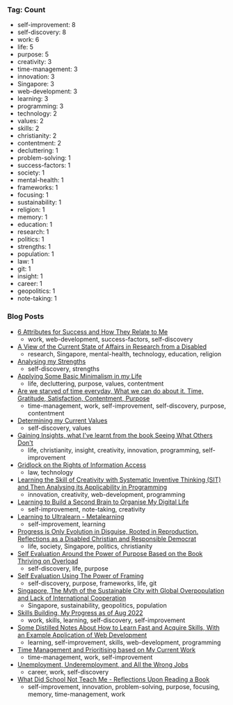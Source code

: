 ### Tag: Count
- self-improvement: 8
- self-discovery: 8
- work: 6
- life: 5
- purpose: 5
- creativity: 3
- time-management: 3
- innovation: 3
- Singapore: 3
- web-development: 3
- learning: 3
- programming: 3
- technology: 2
- values: 2
- skills: 2
- christianity: 2
- contentment: 2
- decluttering: 1
- problem-solving: 1
- success-factors: 1
- society: 1
- mental-health: 1
- frameworks: 1
- focusing: 1
- sustainability: 1
- religion: 1
- memory: 1
- education: 1
- research: 1
- politics: 1
- strengths: 1
- population: 1
- law: 1
- git: 1
- insight: 1
- career: 1
- geopolitics: 1
- note-taking: 1

### Blog Posts
- [6 Attributes for Success and How They Relate to Me](https://github.com/maxloosmu/MaxVault/blob/main/6%20Attributes%20for%20Success%20and%20How%20They%20Relate%20to%20Me.md)
    - work, web-development, success-factors, self-discovery
- [A View of the Current State of Affairs in Research from a Disabled](https://github.com/maxloosmu/MaxVault/blob/main/A%20View%20of%20the%20Current%20State%20of%20Affairs%20in%20Research%20from%20a%20Disabled.md)
    - research, Singapore, mental-health, technology, education, religion
- [Analysing my Strengths](https://github.com/maxloosmu/MaxVault/blob/main/Analysing%20my%20Strengths.md)
    - self-discovery, strengths
- [Applying Some Basic Minimalism in my Life](https://github.com/maxloosmu/MaxVault/blob/main/Applying%20Some%20Basic%20Minimalism%20in%20my%20Life.md)
    - life, decluttering, purpose, values, contentment
- [Are we starved of time everyday, What we can do about it.  Time, Gratitude, Satisfaction, Contentment, Purpose](https://github.com/maxloosmu/MaxVault/blob/main/Are%20we%20starved%20of%20time%20everyday,%20What%20we%20can%20do%20about%20it.%20Time,%20Gratitude,%20Satisfaction,%20Contentment,%20Purpose.md)
    - time-management, work, self-improvement, self-discovery, purpose, contentment
- [Determining my Current Values](https://github.com/maxloosmu/MaxVault/blob/main/Determining%20my%20Current%20Values.md)
    - self-discovery, values
- [Gaining Insights, what I've learnt from the book Seeing What Others Don't](https://github.com/maxloosmu/MaxVault/blob/main/Gaining%20Insights,%20what%20I've%20learnt%20from%20the%20book%20Seeing%20What%20Others%20Don't.md)
    - life, christianity, insight, creativity, innovation, programming, self-improvement
- [Gridlock on the Rights of Information Access](https://github.com/maxloosmu/MaxVault/blob/main/Gridlock%20on%20the%20Rights%20of%20Information%20Access.md)
    - law, technology
- [Learning the Skill of Creativity with Systematic Inventive Thinking (SIT) and Then Analysing its Applicability in Programming](https://github.com/maxloosmu/MaxVault/blob/main/Learning%20the%20Skill%20of%20Creativity%20with%20Systematic%20Inventive%20Thinking%20(SIT)%20and%20Then%20Analysing%20its%20Applicability%20in%20Programming.md)
    - innovation, creativity, web-development, programming
- [Learning to Build a Second Brain to Organise My Digital Life](https://github.com/maxloosmu/MaxVault/blob/main/Learning%20to%20Build%20a%20Second%20Brain%20to%20Organise%20My%20Digital%20Life.md)
    - self-improvement, note-taking, creativity
- [Learning to Ultralearn - Metalearning](https://github.com/maxloosmu/MaxVault/blob/main/Learning%20to%20Ultralearn%20-%20Metalearning.md)
    - self-improvement, learning
- [Progress is Only Evolution in Disguise, Rooted in Reproduction. Reflections as a Disabled Christian and Responsible Democrat](https://github.com/maxloosmu/MaxVault/blob/main/Progress%20is%20Only%20Evolution%20in%20Disguise,%20Rooted%20in%20Reproduction.%20Reflections%20as%20a%20Disabled%20Christian%20and%20Responsible%20Democrat.md)
    - life, society, Singapore, politics, christianity
- [Self Evaluation Around the Power of Purpose Based on the Book Thriving on Overload](https://github.com/maxloosmu/MaxVault/blob/main/Self%20Evaluation%20Around%20the%20Power%20of%20Purpose%20Based%20on%20the%20Book%20Thriving%20on%20Overload.md)
    - self-discovery, life, purpose
- [Self Evaluation Using The Power of Framing](https://github.com/maxloosmu/MaxVault/blob/main/Self%20Evaluation%20Using%20The%20Power%20of%20Framing.md)
    - self-discovery, purpose, frameworks, life, git
- [Singapore, The Myth of the Sustainable City with Global Overpopulation and Lack of International Cooperation](https://github.com/maxloosmu/MaxVault/blob/main/Singapore,%20The%20Myth%20of%20the%20Sustainable%20City%20with%20Global%20Overpopulation%20and%20Lack%20of%20International%20Cooperation.md)
    - Singapore, sustainability, geopolitics, population
- [Skills Building, My Progress as of Aug 2022](https://github.com/maxloosmu/MaxVault/blob/main/Skills%20Building,%20My%20Progress%20as%20of%20Aug%202022.md)
    - work, skills, learning, self-discovery, self-improvement
- [Some Distilled Notes About How to Learn Fast and Acquire Skills, With an Example Application of Web Development](https://github.com/maxloosmu/MaxVault/blob/main/Some%20Distilled%20Notes%20About%20How%20to%20Learn%20Fast%20and%20Acquire%20Skills,%20With%20an%20Example%20Application%20of%20Web%20Development.md)
    - learning, self-improvement, skills, web-development, programming
- [Time Management and Prioritising based on My Current Work](https://github.com/maxloosmu/MaxVault/blob/main/Time%20Management%20and%20Prioritising%20based%20on%20My%20Current%20Work.md)
    - time-management, work, self-improvement
- [Unemployment, Underemployment, and All the Wrong Jobs](https://github.com/maxloosmu/MaxVault/blob/main/Unemployment,%20Underemployment,%20and%20All%20the%20Wrong%20Jobs.md)
    - career, work, self-discovery
- [What Did School Not Teach Me - Reflections Upon Reading a Book](https://github.com/maxloosmu/MaxVault/blob/main/What%20Did%20School%20Not%20Teach%20Me%20-%20Reflections%20Upon%20Reading%20a%20Book.md)
    - self-improvement, innovation, problem-solving, purpose, focusing, memory, time-management, work
